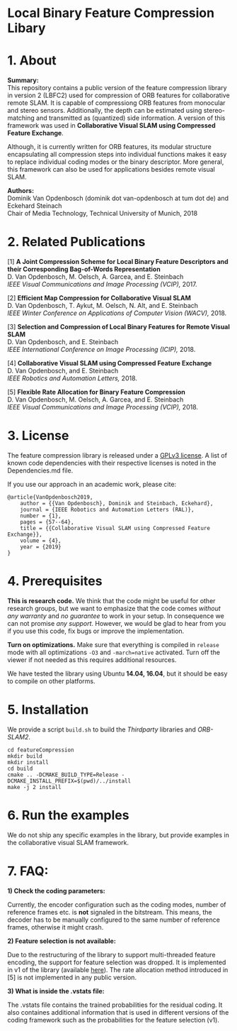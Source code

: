 # Local Binary Feature Compression Libary
# 1. About


**Summary:**  
This repository contains a public version of the feature compression library in version 2 (LBFC2) used for compression of ORB features for collaborative remote SLAM. It is capable of compressiong ORB features from monocular and stereo sensors. Additionally, the depth can be estimated using stereo-matching and transmitted as (quantized) side information. A version of this framework was used in **Collaborative Visual SLAM using Compressed Feature Exchange**. 

Although, it is currently written for ORB features, its modular structure encapsulating all compression steps into individual functions makes it easy to replace individual coding modes or the binary descriptor. More general, this framework can also be used for applications besides remote visual SLAM. 

**Authors:**  
Dominik Van Opdenbosch (dominik dot van-opdenbosch at tum dot de) and Eckehard Steinach   
Chair of Media Technology, Technical University of Munich, 2018


# 2. Related Publications


[1] **A Joint Compression Scheme for Local Binary Feature Descriptors and their Corresponding Bag-of-Words Representation**  
D. Van Opdenbosch, M. Oelsch, A. Garcea, and E. Steinbach  
*IEEE Visual Communications and Image Processing (VCIP),* 2017. 

[2] **Efficient Map Compression for Collaborative Visual SLAM**  
D. Van Opdenbosch, T. Aykut, M. Oelsch, N. Alt, and E. Steinbach  
*IEEE Winter Conference on Applications of Computer Vision (WACV),* 2018. 

[3] **Selection and Compression of Local Binary Features for Remote Visual SLAM**  
D. Van Opdenbosch, and E. Steinbach  
*IEEE International Conference on Image Processing (ICIP),* 2018. 

[4] **Collaborative Visual SLAM using Compressed Feature Exchange**  
D. Van Opdenbosch, and E. Steinbach  
*IEEE Robotics and Automation Letters,* 2018. 

[5] **Flexible Rate Allocation for Binary Feature Compression**  
D. Van Opdenbosch, M. Oelsch, A. Garcea, and E. Steinbach  
*IEEE Visual Communications and Image Processing (VCIP),* 2018. 

# 3. License
The feature compression library is released under a [GPLv3 license](https://www.gnu.org/licenses/gpl.html). A list of known code dependencies with their respective licenses is noted in the Dependencies.md file. 

If you use our approach in an academic work, please cite:

	@article{VanOpdenbosch2019,
		author = {{Van Opdenbosch}, Dominik and Steinbach, Eckehard},
		journal = {IEEE Robotics and Automation Letters (RAL)},
		number = {1},
		pages = {57--64},
		title = {{Collaborative Visual SLAM using Compressed Feature Exchange}},
		volume = {4},
		year = {2019}
	}



# 4. Prerequisites

**This is research code.** We think that the code might be useful for other research groups, but we want to emphasize that the code comes *without any warranty* and *no guarantee* to work in your setup. In consequence we can not promise *any support*. However, we would be glad to hear from you if you use this code, fix bugs or improve the implementation.


**Turn on optimizations.** Make sure that everything is compiled in `release` mode with all optimizations `-O3` and `-march=native` activated. Turn off the viewer if not needed as this requires additional resources. 


We have tested the library using Ubuntu **14.04, 16.04**, but it should be easy to compile on other platforms. 

# 5. Installation 

We provide a script `build.sh` to build the *Thirdparty* libraries and *ORB-SLAM2*.  

```
cd featureCompression
mkdir build
mkdir install
cd build
cmake .. -DCMAKE_BUILD_TYPE=Release -DCMAKE_INSTALL_PREFIX=$(pwd)/../install
make -j 2 install
```


# 6. Run the examples

We do not ship any specific examples in the library, but provide examples in the collaborative visual SLAM framework. 


# 7. FAQ: 

**1) Check the coding parameters:**  

Currently, the encoder configuration such as the coding modes, number of reference frames etc. is **not** signaled in the bitstream. This means, the decoder has to be manually configured to the same number of reference frames, otherwise it might crash. 


**2) Feature selection is not available:**

Due to the restructuring of the library to support multi-threaded feature encoding, the support for feature selection was dropped. It is implemented in v1 of the library (available [here](https://d-vo.github.io/ICRA18/)). The rate allocation method introduced in [5] is not implemented in any public version. 


**3) What is inside the .vstats file:**

The .vstats file contains the trained probabilities for the residual coding. It also containes additional information that is used in different versions of the coding framework such as the probabilities for the feature selection (v1). 
